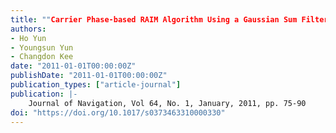 ```yaml
---
title: ""Carrier Phase-based RAIM Algorithm Using a Gaussian Sum Filter""
authors:
- Ho Yun
- Youngsun Yun
- Changdon Kee
date: "2011-01-01T00:00:00Z"
publishDate: "2011-01-01T00:00:00Z"
publication_types: ["article-journal"]
publication: |-
    Journal of Navigation, Vol 64, No. 1, January, 2011, pp. 75-90
doi: "https://doi.org/10.1017/s0373463310000330"
---
```

